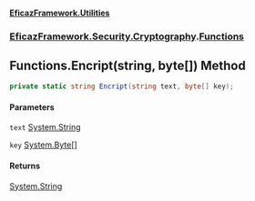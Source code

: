 #### [EficazFramework.Utilities](EficazFrameworkUtilities.md 'EficazFramework Utilities')
### [EficazFramework.Security.Cryptography](EficazFrameworkUtilities.md#EficazFramework.Security.Cryptography 'EficazFramework.Security.Cryptography').[Functions](EficazFramework.Security.Cryptography/Functions.md 'EficazFramework.Security.Cryptography.Functions')

## Functions.Encript(string, byte[]) Method

```csharp
private static string Encript(string text, byte[] key);
```
#### Parameters

<a name='EficazFramework.Security.Cryptography.Functions.Encript(string,byte[]).text'></a>

`text` [System.String](https://docs.microsoft.com/en-us/dotnet/api/System.String 'System.String')

<a name='EficazFramework.Security.Cryptography.Functions.Encript(string,byte[]).key'></a>

`key` [System.Byte](https://docs.microsoft.com/en-us/dotnet/api/System.Byte 'System.Byte')[[]](https://docs.microsoft.com/en-us/dotnet/api/System.Array 'System.Array')

#### Returns
[System.String](https://docs.microsoft.com/en-us/dotnet/api/System.String 'System.String')